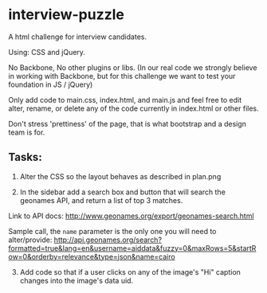interview-puzzle
================

A html challenge for interview candidates.

Using: CSS and jQuery.

No Backbone, No other plugins or libs. (In our real code we strongly believe in working with Backbone, but for this challenge we want to test your foundation in JS / jQuery)


Only add code to main.css, index.html, and main.js and feel free to edit alter, rename, or delete any of the code currently in index.html or other files.

Don't stress 'prettiness' of the page, that is what bootstrap and a design team is for.


Tasks:
-----

1. Alter the CSS so the layout behaves as described in plan.png

2. In the sidebar add a search box and button that will search the geonames API, and return a list of top 3 matches.

  Link to API docs: http://www.geonames.org/export/geonames-search.html

  Sample call, the ```name``` parameter is the only one you will need to alter/provide:
  http://api.geonames.org/search?formatted=true&lang=en&username=aiddata&fuzzy=0&maxRows=5&startRow=0&orderby=relevance&type=json&name=cairo

3. Add code so that if a user clicks on any of the image's "Hi" caption changes into the image's data uid.
